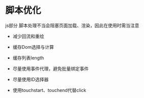 # 脚本优化
js部分 
脚本处理不当会阻塞页面加载、渲染，因此在使用时需当注意

- 减少回流和重绘

- 缓存Dom选择与计算

- 缓存列表length

- 尽量使用事件代理，避免批量绑定事件

- 尽量使用ID选择器

- 使用touchstart、touchend代替click
